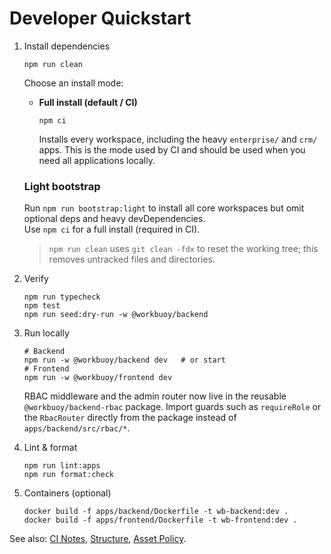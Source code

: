 Developer Quickstart
====================

1. Install dependencies
   ```
   npm run clean
   ```
   Choose an install mode:

   - **Full install (default / CI)**
     ```
     npm ci
     ```
     Installs every workspace, including the heavy `enterprise/` and `crm/` apps. This is the mode used by CI and should be used when you need all applications locally.

   ### Light bootstrap
   Run `npm run bootstrap:light` to install all core workspaces but omit optional deps and heavy devDependencies.  
   Use `npm ci` for a full install (required in CI).

   > `npm run clean` uses `git clean -fdx` to reset the working tree; this removes untracked files and directories.

2. Verify
   ```
   npm run typecheck
   npm test
   npm run seed:dry-run -w @workbuoy/backend
   ```

3. Run locally
   ```
   # Backend
   npm run -w @workbuoy/backend dev   # or start
   # Frontend
   npm run -w @workbuoy/frontend dev
   ```

   RBAC middleware and the admin router now live in the reusable `@workbuoy/backend-rbac` package. Import guards such as
   `requireRole` or the `RbacRouter` directly from the package instead of `apps/backend/src/rbac/*`.

4. Lint & format
   ```
   npm run lint:apps
   npm run format:check
   ```

5. Containers (optional)
   ```
   docker build -f apps/backend/Dockerfile -t wb-backend:dev .
   docker build -f apps/frontend/Dockerfile -t wb-frontend:dev .
   ```

See also: [CI Notes](CI_NOTES.md), [Structure](STRUCTURE.md), [Asset Policy](ASSET_POLICY.md).
